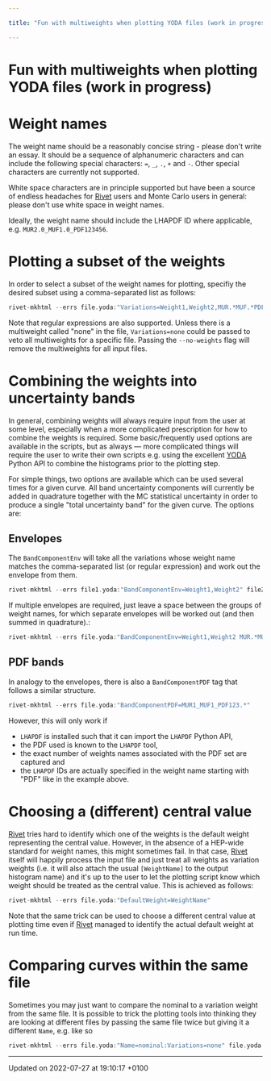 ```yaml
---

title: "Fun with multiweights when plotting YODA files (work in progress)"

---
```


# Fun with multiweights when plotting YODA files (work in progress)




# Weight names

The weight name should be a reasonably concise string - please don't write an essay. It should be a sequence of alphanumeric characters and can include the following special characters: <code>=</code>, <code>&#95;</code>, <code>.</code>, <code>+</code> and <code>-</code>. Other special characters are currently not supported.

White space characters are in principle supported but have been a source of endless headaches for <a href="http://example.org/namespaces/namespacerivet/">Rivet</a> users and Monte Carlo users in general: please don't use white space in weight names.

Ideally, the weight name should include the LHAPDF ID where applicable, e.g. <code>MUR2.0&#95;MUF1.0&#95;PDF123456</code>.


# Plotting a subset of the weights

In order to select a subset of the weight names for plotting, specifiy the desired subset using a comma-separated list as follows: 

```cpp
rivet-mkhtml --errs file.yoda:"Variations=Weight1,Weight2,MUR.*MUF.*PDF123456"
```

 Note that regular expressions are also supported. Unless there is a multiweight called "none" in the file, <code>Variations=none</code> could be passed to veto all multiweights for a specific file. Passing the <code>--no-weights</code> flag will remove the multiweights for all input files.


# Combining the weights into uncertainty bands

In general, combining weights will always require input from the user at some level, especially when a more complicated prescription for how to combine the weights is required. Some basic/frequently used options are available in the scripts, but as always — more complicated things will require the user to write their own scripts e.g. using the excellent <a href="http://example.org/namespaces/namespaceyoda/">YODA</a> Python API to combine the histograms prior to the plotting step.

For simple things, two options are available which can be used several times for a given curve. All band uncertainty components will currently be added in quadrature together with the MC statistical uncertainty in order to produce a single "total uncertainty band" for the given curve. The options are:


## Envelopes

The <code>BandComponentEnv</code> will take all the variations whose weight name matches the comma-separated list (or regular expression) and work out the envelope from them.



```cpp
rivet-mkhtml --errs file1.yoda:"BandComponentEnv=Weight1,Weight2" file2.yoda:"BandComponentEnv=MUR.*MUF.*PDF123456"
```

If multiple envelopes are required, just leave a space between the groups of weight names, for which separate envelopes will be worked out (and then summed in quadrature).:



```cpp
rivet-mkhtml --errs file.yoda:"BandComponentEnv=Weight1,Weight2 MUR.*MUF.*PDF123456"
```


## PDF bands

In analogy to the envelopes, there is also a <code>BandComponentPDF</code> tag that follows a similar structure.



```cpp
rivet-mkhtml --errs file.yoda:"BandComponentPDF=MUR1_MUF1_PDF123.*"
```

 However, this will only work if

* <code>LHAPDF</code> is installed such that it can import the <code>LHAPDF</code> Python API,
* the PDF used is known to the <code>LHAPDF</code> tool,
* the exact number of weights names associated with the PDF set are captured and
* the <code>LHAPDF</code> IDs are actually specified in the weight name starting with "PDF" like in the example above.

# Choosing a (different) central value

<a href="http://example.org/namespaces/namespacerivet/">Rivet</a> tries hard to identify which one of the weights is the default weight representing the central value. However, in the absence of a HEP-wide standard for weight names, this might sometimes fail. In that case, <a href="http://example.org/namespaces/namespacerivet/">Rivet</a> itself will happily process the input file and just treat all weights as variation weights (i.e. it will also attach the usual <code>[WeightName]</code> to the output histogram name) and it's up to the user to let the plotting script know which weight should be treated as the central value. This is achieved as follows:



```cpp
rivet-mkhtml --errs file.yoda:"DefaultWeight=WeightName"
```

Note that the same trick can be used to choose a different central value at plotting time even if <a href="http://example.org/namespaces/namespacerivet/">Rivet</a> managed to identify the actual default weight at run time.


# Comparing curves within the same file

Sometimes you may just want to compare the nominal to a variation weight from the same file. It is possible to trick the plotting tools into thinking they are looking at different files by passing the same file twice but giving it a different <code>Name</code>, e.g. like so



```cpp
rivet-mkhtml --errs file.yoda:"Name=nominal:Variations=none" file.yoda:"Name=variation:DefaultWeight=Weight1:Variations=none"
```

-------------------------------

Updated on 2022-07-27 at 19:10:17 +0100

